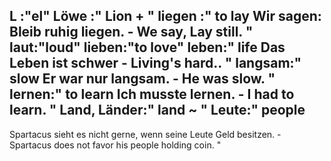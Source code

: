 L :"el"
Löwe :"
Lion
+
"
liegen :"
to lay
Wir sagen: Bleib ruhig liegen. - We say, Lay still.
"
laut:"loud"
lieben:"to love"
leben:"
life
Das Leben ist schwer - Living's hard..
"
langsam:"
slow
Er war nur langsam. - He was slow.
"
lernen:"
to learn
Ich musste lernen. - I had to learn.
"
Land, Länder:"
land
~
"
Leute:"
people
-
Spartacus sieht es nicht gerne, wenn seine Leute Geld besitzen. - Spartacus does not favor his people holding coin.
"